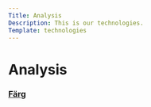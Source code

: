 ```yaml
---
Title: Analysis
Description: This is our technologies.
Template: technologies
---
```


Analysis
==========================

<div> 
<a class= "technologies tec1" href="analysis/01_colors">
<h3> Färg</h3>
</a> 
 
</div>


